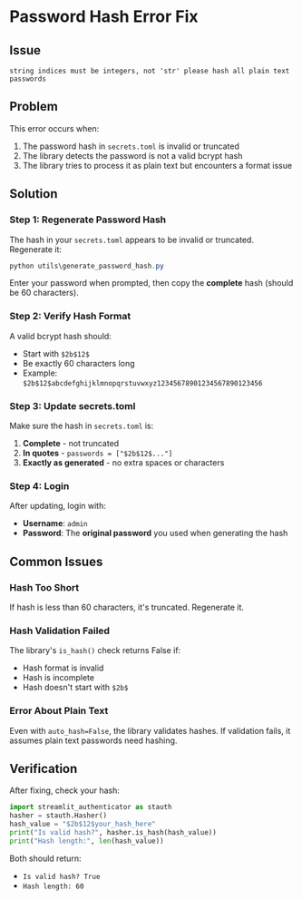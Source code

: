 # Password Hash Error Fix

## Issue
```
string indices must be integers, not 'str' please hash all plain text passwords
```

## Problem

This error occurs when:
1. The password hash in `secrets.toml` is invalid or truncated
2. The library detects the password is not a valid bcrypt hash
3. The library tries to process it as plain text but encounters a format issue

## Solution

### Step 1: Regenerate Password Hash

The hash in your `secrets.toml` appears to be invalid or truncated. Regenerate it:

```powershell
python utils\generate_password_hash.py
```

Enter your password when prompted, then copy the **complete** hash (should be 60 characters).

### Step 2: Verify Hash Format

A valid bcrypt hash should:
- Start with `$2b$12$`
- Be exactly 60 characters long
- Example: `$2b$12$abcdefghijklmnopqrstuvwxyz12345678901234567890123456`

### Step 3: Update secrets.toml

Make sure the hash in `secrets.toml` is:
1. **Complete** - not truncated
2. **In quotes** - `passwords = ["$2b$12$..."]`
3. **Exactly as generated** - no extra spaces or characters

### Step 4: Login

After updating, login with:
- **Username**: `admin`
- **Password**: The **original password** you used when generating the hash

## Common Issues

### Hash Too Short
If hash is less than 60 characters, it's truncated. Regenerate it.

### Hash Validation Failed
The library's `is_hash()` check returns False if:
- Hash format is invalid
- Hash is incomplete
- Hash doesn't start with `$2b$`

### Error About Plain Text
Even with `auto_hash=False`, the library validates hashes. If validation fails, it assumes plain text passwords need hashing.

## Verification

After fixing, check your hash:

```python
import streamlit_authenticator as stauth
hasher = stauth.Hasher()
hash_value = "$2b$12$your_hash_here"
print("Is valid hash?", hasher.is_hash(hash_value))
print("Hash length:", len(hash_value))
```

Both should return:
- `Is valid hash? True`
- `Hash length: 60`

